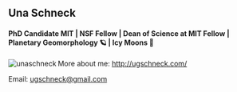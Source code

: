 ## Una Schneck
#### PhD Candidate MIT | NSF Fellow | Dean of Science at MIT Fellow | Planetary Geomorphology 🪐 | Icy Moons 🧊

<p><img align="left" src="https://github-readme-stats.vercel.app/api/top-langs?username=unaschneck&show_icons=true&locale=en&layout=compact" alt="unaschneck" /></p>

More about me: http://ugschneck.com/

Email: ugschneck@gmail.com
